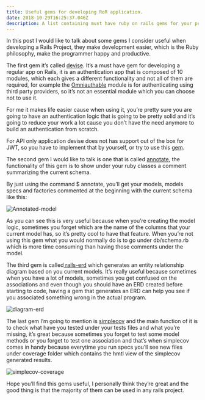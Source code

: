 ```yaml
---
title: Useful gems for developing RoR application.
date: 2018-10-29T16:25:37.046Z
description: A list containing must have ruby on rails gems for your project
---
```

In this post I would like to talk about some gems I consider useful when developing a Rails Project, they make development easier, which is the Ruby philosophy, make the programmer happy and productive.



The first gem it’s called [devise](https://github.com/plataformatec/devise). It’s a must have gem for developing a regular app on Rails, it is an authentication app that is composed of 10 modules, which each gives a different functionality and not all of them are required, for example the [Omniauthable](https://www.rubydoc.info/github/plataformatec/devise/master/Devise/Models/Omniauthable) module is for authenticating using third party providers, so it’s not an essential module which you can choose not to use it.



For me it makes life easier cause when using it, you’re pretty sure you are going to have an authentication logic that is going to be pretty solid and it’s going to reduce your work a lot cause you don’t have the need anymore to build an authentication from scratch.



For API only application devise does not has support out of the box for JWT, so you have to implement that by yourself, or try to use this [gem](https://github.com/waiting-for-dev/devise-jwt).



The second gem I would like to talk is one that is called [annotate](https://github.com/ctran/annotate_models), the functionality of this gem is to show under your ruby classes a comment summarizing the current schema.



By just using the command $ annotate, you’ll get your models, models specs and factories commented at the beginning with the current schema like this:

![Annotated-model](/img/annotate.png "Annotated-model")

As you can see this is very useful because when you’re creating the model logic, sometimes you forget which are the name of the columns that your current model has, so it’s pretty cool to have that feature. When you’re not using this gem what you would normally do is to go under db/schema.rb which is more time consuming than having those comments under the model.



The third gem is called[ rails-erd](https://github.com/voormedia/rails-erd) which generates an entity relationship diagram based on you current models. It’s really useful because sometimes when you have a lot of models, sometimes you get confused on the associations and even though you should have an ERD created before starting to code, having a gem that generates an ERD can help you see if you associated something wrong in the actual program.

![diagram-erd](/img/blogdomain.png "Example of an ERD diagram generated with rails-erd")

The last gem I’m going to mention is [simplecov](https://github.com/colszowka/simplecov) and the main function of it is to check what have you tested under your tests files and what you’re missing, it’s great because sometimes you forget to test some model methods or you forget to test one association and that’s when simplecov comes in handy because everytime you run specs you’ll see new files under coverage folder which contains the hmtl view of the simplecov generated results.

![simplecov-coverage](/img/simplecov-coverage.png "Coverage example")

Hope you’ll find this gems useful, I personally think they’re great and the good thing is that the majority of them can be used in any rails project.
